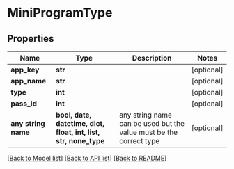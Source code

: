 # MiniProgramType


## Properties
Name | Type | Description | Notes
------------ | ------------- | ------------- | -------------
**app_key** | **str** |  | [optional] 
**app_name** | **str** |  | [optional] 
**type** | **int** |  | [optional] 
**pass_id** | **int** |  | [optional] 
**any string name** | **bool, date, datetime, dict, float, int, list, str, none_type** | any string name can be used but the value must be the correct type | [optional]

[[Back to Model list]](../README.md#documentation-for-models) [[Back to API list]](../README.md#documentation-for-api-endpoints) [[Back to README]](../README.md)


